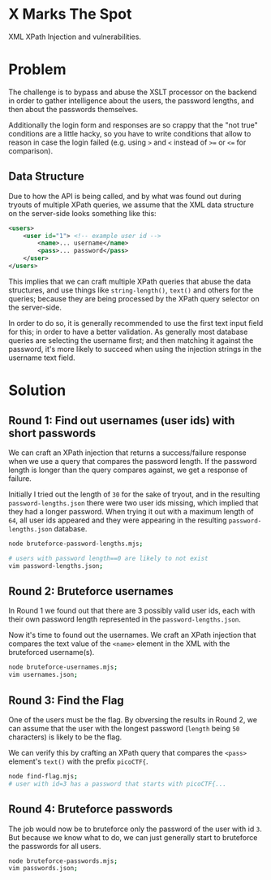 
# X Marks The Spot

XML XPath Injection and vulnerabilities.


# Problem

The challenge is to bypass and abuse the XSLT processor on the backend in order to
gather intelligence about the users, the password lengths, and then about the passwords
themselves.

Additionally the login form and responses are so crappy that the "not true" conditions
are a little hacky, so you have to write conditions that allow to reason in case the
login failed (e.g. using `>` and `<` instead of `>=` or `<=` for comparison).


## Data Structure

Due to how the API is being called, and by what was found out during tryouts of multiple
XPath queries, we assume that the XML data structure on the server-side looks something
like this:

```xml
<users>
    <user id="1"> <!-- example user id -->
        <name>... username</name>
        <pass>... password</pass>
    </user>
</users>
```

This implies that we can craft multiple XPath queries that abuse the data structures,
and use things like `string-length()`, `text()` and others for the queries; because
they are being processed by the XPath query selector on the server-side.

In order to do so, it is generally recommended to use the first text input field for
this; in order to have a better validation. As generally most database queries are
selecting the username first; and then matching it against the password, it's more
likely to succeed when using the injection strings in the username text field.


# Solution

## Round 1: Find out usernames (user ids) with short passwords

We can craft an XPath injection that returns a success/failure response when we use a
query that compares the password length. If the password length is longer than the query
compares against, we get a response of failure.

Initially I tried out the length of `30` for the sake of tryout, and in the resulting
`password-lengths.json` there were two user ids missing, which implied that they had a longer password.
When trying it out with a maximum length of `64`, all user ids appeared and they were
appearing in the resulting `password-lengths.json` database.

```bash
node bruteforce-password-lengths.mjs;

# users with password length==0 are likely to not exist
vim password-lengths.json;
```


## Round 2: Bruteforce usernames

In Round 1 we found out that there are 3 possibly valid user ids, each with their own
password length represented in the `password-lengths.json`.

Now it's time to found out the usernames. We craft an XPath injection that compares the
text value of the `<name>` element in the XML with the bruteforced username(s).

```bash
node bruteforce-usernames.mjs;
vim usernames.json;
```


## Round 3: Find the Flag

One of the users must be the flag. By obversing the results in Round 2, we can assume
that the user with the longest password (`length` being `50` characters) is likely to
be the flag.

We can verify this by crafting an XPath query that compares the `<pass>` element's `text()`
with the prefix `picoCTF{`.

```bash
node find-flag.mjs;
# user with id=3 has a password that starts with picoCTF{...
```


## Round 4: Bruteforce passwords

The job would now be to bruteforce only the password of the user with id `3`. But because
we know what to do, we can just generally start to bruteforce the passwords for all users.

```bash
node bruteforce-passwords.mjs;
vim passwords.json;
```

